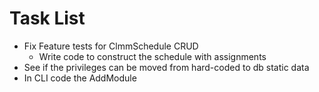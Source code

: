 # Task List

* Fix Feature tests for ClmmSchedule CRUD
  * Write code to construct the schedule with assignments
* See if the privileges can be moved from hard-coded to db static data
* In CLI code the AddModule
